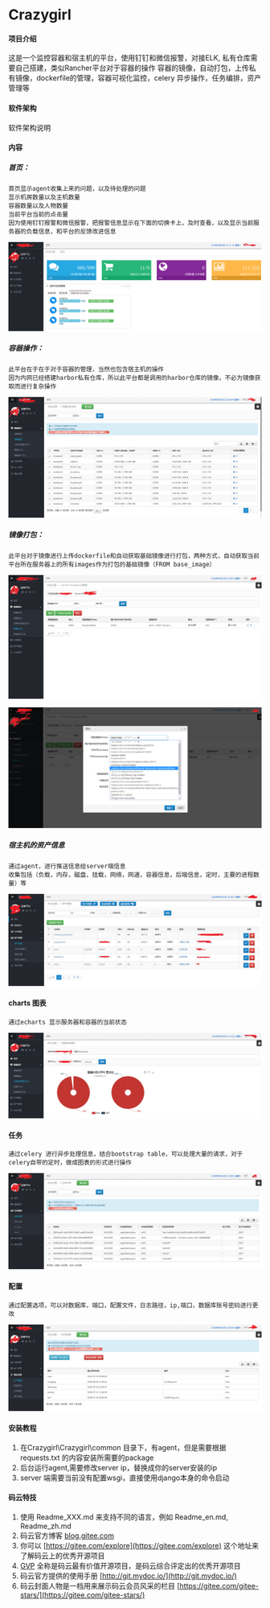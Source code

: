 # Crazygirl

#### 项目介绍
这是一个监控容器和宿主机的平台，使用钉钉和微信报警，对接ELK, 私有仓库需要自己搭建，类似Rancher平台对于容器的操作
容器的镜像，自动打包，上传私有镜像，dockerfile的管理，容器可视化监控，celery 异步操作，任务编排，资产管理等

#### 软件架构
软件架构说明

#### 内容



##### 首页：
	首页显示agent收集上来的问题，以及待处理的问题
    显示机房数量以及主机数量
    容器数量以及人物数量
    当前平台当前的点击量
    因为使用钉钉报警和微信报警，把报警信息显示在下面的切换卡上，及时查看，以及显示当前服务器的负载信息，和平台的反馈改进信息
![Alt text](./images/index.png)



##### 容器操作：
    此平台在于在于对于容器的管理，当然也包含宿主机的操作
	因为内网已经搭建harbor私有仓库，所以此平台都是调用的harbor仓库的镜像，不必为镜像获取而进行复杂操作

![Alt text](./images/containers.png)




##### 镜像打包：
	此平台对于镜像进行上传dockerfile和自动获取基础镜像进行打包，两种方式，自动获取当前平台所在服务器上的所有images作为打包的基础镜像（FROM base_image）
![Alt text](./images/docker_build.png)

![Alt text](./images/build.jpg)


##### 宿主机的资产信息
	通过agent，进行推送信息给server端信息
	收集包括（负载，内存，磁盘，挂载，网络，网速，容器信息，后端信息，定时，主要的进程数量）等
![Alt text](./images/asset.png) 


#### charts 图表
	通过echarts 显示服务器和容器的当前状态
![Alt text](./images/charts.png)



#### 任务
	通过celery 进行异步处理信息，结合bootstrap table，可以处理大量的请求，对于celery自带的定时，做成图表的形式进行操作
![Alt text](./images/task.png)

#### 配置
	通过配置选项，可以对数据库，端口，配置文件，日志路径，ip,端口，数据库账号密码进行更改
![Alt text](./images/config.png)




#### 安装教程

1. 在Crazygirl\Crazygirl\common 目录下，有agent，但是需要根据requests.txt 的内容安装所需要的package
2. 后台运行agent,需要修改server ip，替换成你的server安装的ip
3. server 端需要当前没有配置wsgi，直接使用django本身的命令启动



#### 码云特技

1. 使用 Readme\_XXX.md 来支持不同的语言，例如 Readme\_en.md, Readme\_zh.md
2. 码云官方博客 [blog.gitee.com](https://blog.gitee.com)
3. 你可以 [https://gitee.com/explore](https://gitee.com/explore) 这个地址来了解码云上的优秀开源项目
4. [GVP](https://gitee.com/gvp) 全称是码云最有价值开源项目，是码云综合评定出的优秀开源项目
5. 码云官方提供的使用手册 [http://git.mydoc.io/](http://git.mydoc.io/)
6. 码云封面人物是一档用来展示码云会员风采的栏目 [https://gitee.com/gitee-stars/](https://gitee.com/gitee-stars/)